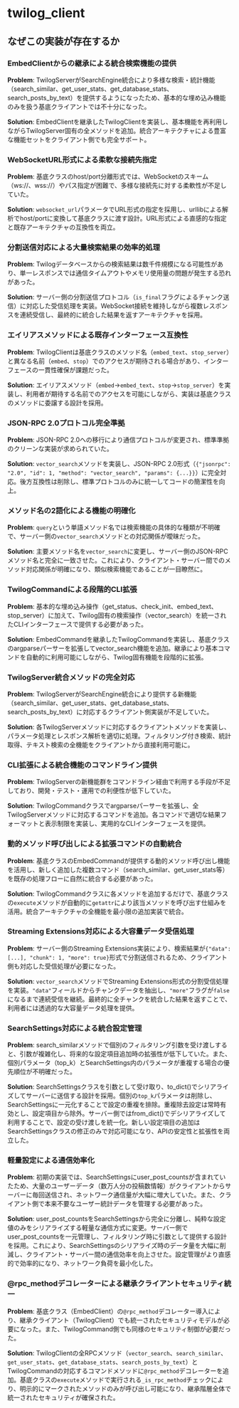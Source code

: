 # twilog_client

## なぜこの実装が存在するか

### EmbedClientからの継承による統合検索機能の提供
**Problem**: TwilogServerがSearchEngine統合により多様な検索・統計機能（search_similar、get_user_stats、get_database_stats、search_posts_by_text）を提供するようになったため、基本的な埋め込み機能のみを扱う基底クライアントでは不十分になった。

**Solution**: EmbedClientを継承したTwilogClientを実装し、基本機能を再利用しながらTwilogServer固有の全メソッドを追加。統合アーキテクチャによる豊富な機能セットをクライアント側でも完全サポート。

### WebSocketURL形式による柔軟な接続先指定
**Problem**: 基底クラスのhost/port分離形式では、WebSocketのスキーム（ws://、wss://）やパス指定が困難で、多様な接続先に対する柔軟性が不足していた。

**Solution**: `websocket_url`パラメータでURL形式の指定を採用し、urllibによる解析でhost/portに変換して基底クラスに渡す設計。URL形式による直感的な指定と既存アーキテクチャの互換性を両立。

### 分割送信対応による大量検索結果の効率的処理
**Problem**: Twilogデータベースからの検索結果は数千件規模になる可能性があり、単一レスポンスでは通信タイムアウトやメモリ使用量の問題が発生する恐れがあった。

**Solution**: サーバー側の分割送信プロトコル（`is_final`フラグによるチャンク送信）に対応した受信処理を実装。WebSocket接続を維持しながら複数レスポンスを連続受信し、最終的に統合した結果を返すアーキテクチャを採用。

### エイリアスメソッドによる既存インターフェース互換性
**Problem**: TwilogClientは基底クラスのメソッド名（`embed_text`、`stop_server`）と異なる名前（`embed`、`stop`）でのアクセスが期待される場合があり、インターフェースの一貫性確保が課題だった。

**Solution**: エイリアスメソッド（`embed`→`embed_text`、`stop`→`stop_server`）を実装し、利用者が期待する名前でのアクセスを可能にしながら、実装は基底クラスのメソッドに委譲する設計を採用。

### JSON-RPC 2.0プロトコル完全準拠
**Problem**: JSON-RPC 2.0への移行により通信プロトコルが変更され、標準準拠のクリーンな実装が求められていた。

**Solution**: `vector_search`メソッドを実装し、JSON-RPC 2.0形式（`{"jsonrpc": "2.0", "id": 1, "method": "vector_search", "params": {...}}`）に完全対応。後方互換性は削除し、標準プロトコルのみに統一してコードの簡潔性を向上。

### メソッド名の2語化による機能の明確化
**Problem**: `query`という単語メソッド名では検索機能の具体的な種類が不明確で、サーバー側の`vector_search`メソッドとの対応関係が曖昧だった。

**Solution**: 主要メソッド名を`vector_search`に変更し、サーバー側のJSON-RPCメソッド名と完全に一致させた。これにより、クライアント・サーバー間でのメソッド対応関係が明確になり、類似検索機能であることが一目瞭然に。

### TwilogCommandによる段階的CLI拡張
**Problem**: 基本的な埋め込み操作（get_status、check_init、embed_text、stop_server）に加えて、Twilog固有の検索操作（vector_search）を統一されたCLIインターフェースで提供する必要があった。

**Solution**: EmbedCommandを継承したTwilogCommandを実装し、基底クラスのargparseパーサーを拡張してvector_search機能を追加。継承により基本コマンドを自動的に利用可能にしながら、Twilog固有機能を段階的に拡張。

### TwilogServer統合メソッドの完全対応
**Problem**: TwilogServerがSearchEngine統合により提供する新機能（search_similar、get_user_stats、get_database_stats、search_posts_by_text）に対応するクライアント側実装が不足していた。

**Solution**: 各TwilogServerメソッドに対応するクライアントメソッドを実装し、パラメータ処理とレスポンス解析を適切に処理。フィルタリング付き検索、統計取得、テキスト検索の全機能をクライアントから直接利用可能に。

### CLI拡張による統合機能のコマンドライン提供
**Problem**: TwilogServerの新機能群をコマンドライン経由で利用する手段が不足しており、開発・テスト・運用での利便性が低下していた。

**Solution**: TwilogCommandクラスでargparseパーサーを拡張し、全TwilogServerメソッドに対応するコマンドを追加。各コマンドで適切な結果フォーマットと表示制限を実装し、実用的なCLIインターフェースを提供。

### 動的メソッド呼び出しによる拡張コマンドの自動統合
**Problem**: 基底クラスのEmbedCommandが提供する動的メソッド呼び出し機能を活用し、新しく追加した複数コマンド（search_similar、get_user_stats等）を既存の処理フローに自然に統合する必要があった。

**Solution**: TwilogCommandクラスに各メソッドを追加するだけで、基底クラスの`execute`メソッドが自動的に`getattr`により該当メソッドを呼び出す仕組みを活用。統合アーキテクチャの全機能を最小限の追加実装で統合。

### Streaming Extensions対応による大容量データ受信処理
**Problem**: サーバー側のStreaming Extensions実装により、検索結果が`{"data": [...], "chunk": 1, "more": true}`形式で分割送信されるため、クライアント側も対応した受信処理が必要になった。

**Solution**: `vector_search`メソッドでStreaming Extensions形式の分割受信処理を実装。`"data"`フィールドからチャンクデータを抽出し、`"more"`フラグが`false`になるまで連続受信を継続。最終的に全チャンクを統合した結果を返すことで、利用者には透過的な大容量データ処理を提供。

### SearchSettings対応による統合設定管理
**Problem**: search_similarメソッドで個別のフィルタリング引数を受け渡しすると、引数が複雑化し、将来的な設定項目追加時の拡張性が低下していた。また、個別パラメータ（top_k）とSearchSettings内のパラメータが重複する場合の優先順位が不明確だった。

**Solution**: SearchSettingsクラスを引数として受け取り、to_dict()でシリアライズしてサーバーに送信する設計を採用。個別の`top_k`パラメータは削除し、SearchSettingsに一元化することで設定の重複を排除。重複除去設定は常時有効とし、設定項目から除外。サーバー側ではfrom_dict()でデシリアライズして利用することで、設定の受け渡しを統一化。新しい設定項目の追加はSearchSettingsクラスの修正のみで対応可能になり、APIの安定性と拡張性を両立した。

### 軽量設定による通信効率化
**Problem**: 初期の実装では、SearchSettingsにuser_post_countsが含まれていたため、大量のユーザーデータ（数万人分の投稿数情報）がクライアントからサーバーに毎回送信され、ネットワーク通信量が大幅に増大していた。また、クライアント側で本来不要なユーザー統計データを管理する必要があった。

**Solution**: user_post_countsをSearchSettingsから完全に分離し、純粋な設定値のみをシリアライズする軽量な通信方式に変更。サーバー側でuser_post_countsを一元管理し、フィルタリング時に引数として提供する設計を採用。これにより、SearchSettingsのシリアライズ時のデータ量を大幅に削減し、クライアント・サーバー間の通信効率を向上させた。設定管理がより直感的で効率的になり、ネットワーク負荷を最小化した。

### @rpc_methodデコレーターによる継承クライアントセキュリティ統一
**Problem**: 基底クラス（EmbedClient）の`@rpc_method`デコレーター導入により、継承クライアント（TwilogClient）でも統一されたセキュリティモデルが必要になった。また、TwilogCommand側でも同様のセキュリティ制御が必要だった。

**Solution**: TwilogClientの全RPCメソッド（`vector_search`、`search_similar`、`get_user_stats`、`get_database_stats`、`search_posts_by_text`）とTwilogCommandの対応するコマンドメソッドに`@rpc_method`デコレーターを追加。基底クラスの`execute`メソッドで実行される`_is_rpc_method`チェックにより、明示的にマークされたメソッドのみが呼び出し可能になり、継承階層全体で統一されたセキュリティが確保された。
